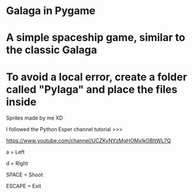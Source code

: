 # Galaga in Pygame
# A simple spaceship game, similar to the classic Galaga
# To avoid a local error, create a folder called "Pylaga" and place the files inside
Sprites made by me XD

I followed the Python Esper channel tutorial >>>

https://www.youtube.com/channel/UCZKyNYzMqHOMxIkOBItWL7Q

a = Left

d = Right

SPACE = Shoot

ESCAPE = Exit

